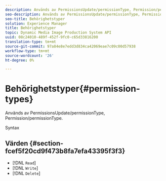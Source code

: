 ```yaml
---
description: Används av PermissionsUpdate/permissionType, Permission/permissionType.
seo-description: Används av PermissionsUpdate/permissionType, Permission/permissionType.
seo-title: Behörighetstyper
solution: Experience Manager
title: Behörighetstyper
topic: Dynamic Media Image Production System API
uuid: 08c24010-489f-452f-9fc0-c65d33816200
translation-type: tm+mt
source-git-commit: 97a84e8e7edd3d834ca42069eae7c09c00d57938
workflow-type: tm+mt
source-wordcount: '26'
ht-degree: 0%

---
```



# Behörighetstyper{#permission-types}

Används av PermissionsUpdate/permissionType, Permission/permissionType.

Syntax

## Värden {#section-fcef5f20cd9f473b8fa7efa43395f3f3}

* [!DNL `Read`]
* [!DNL `Write`]
* [!DNL `Delete`]

